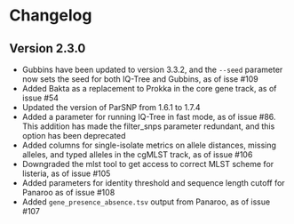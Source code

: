 
# Changelog

## Version 2.3.0
- Gubbins have been updated to version 3.3.2, and the `--seed` parameter now sets the seed for both IQ-Tree and Gubbins, as of isse #109
- Added Bakta as a replacement to Prokka in the core gene track, as of issue #54
- Updated the version of ParSNP from 1.6.1 to 1.7.4
- Added a parameter for running IQ-Tree in fast mode, as of issue #86. This addition has made the filter_snps parameter redundant, and this option has been deprecated
- Added columns for single-isolate metrics on allele distances, missing alleles, and typed alleles in the cgMLST track, as of issue #106
- Downgraded the mlst tool to get access to correct MLST scheme for listeria, as of issue #105
- Added parameters for identity threshold and sequence length cutoff for Panaroo as of issue #108
- Added `gene_presence_absence.tsv` output from Panaroo, as of issue #107
